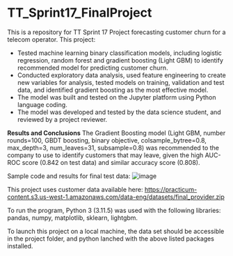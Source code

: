# TT_Sprint17_FinalProject
This is a repository for TT Sprint 17 Project forecasting customer churn for a telecom operator. This project:

- Tested machine learning binary classification models, including logistic regression, random forest and gradient boosting (Light GBM) to identify recommended model for predicting customer churn. 
- Conducted exploratory data analysis, used feature engineering to create new variables for analysis, tested models on training, validation and test data, and identified gradient boosting as the most effective model.
- The model was built and tested on the Jupyter platform using Python language coding.
- The model was developed and tested by the data science student, and reviewed by a project reviewer.

**Results and Conclusions** The Gradient Boosting model (Light GBM, number rounds=100, GBDT boosting, binary objective, colsample_bytree=0.8, max_depth=3, num_leaves=31, subsample=0.8) was recommended to the company to use to identify customers that may leave, given the high AUC-ROC score (0.842 on test data) and similar accuracy score (0.808). 

Sample code and results for final test data:
![image](https://github.com/user-attachments/assets/6bef3ed1-98b0-4721-8190-40d334bf9a09)

This project uses customer data available here: https://practicum-content.s3.us-west-1.amazonaws.com/data-eng/datasets/final_provider.zip

To run the program, Python 3 (3.11.5) was used with the following libraries: pandas, numpy, matplotlib, sklearn, lightgbm.

To launch this project on a local machine, the data set should be accessible in the project folder, and python lanched with the above listed packages installed. 
